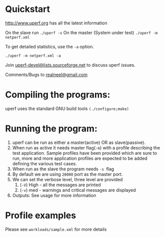 # Quickstart

<http://www.uperf.org> has all the latest information

On the slave run `./uperf -s`
On the master (System under test) `./uperf -m netperf.xml`

To get detailed statistics, use the `-a` option. 
	
	./uperf -m netperf.xml -a

Join <uperf-devel@lists.sourceforge.net> to discuss uperf issues.

Comments/Bugs to <realneel@gmail.com>


# Compiling the programs:

uperf uses the standard GNU build tools `(./configure;make)`

# Running the program:

1. uperf can be run as either a master(active) OR as slave(passive).
2. When run as active it needs  master flag(`-m`) with a profile describing 
   the test application. Sample profiles have been provided which are 
   sure to run, more and more application profiles are expected to be 
   added defining the various test cases.
3. When run as the slave the program needs `-s `flag
4. By default we are using `20000` port as the master port.
5. We can set the verbose level, three level are provided
	1. (`-V`) High - all the messages are printed
	2. (`-v`) med - warnings and critical messages are displayed
6. Outputs: See usage for more information

# Profile examples

Please see `workloads/sample.xml` for more details

